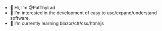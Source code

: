 - 👋 Hi, I’m @PatThyLad
- 👀 I’m interested in the development of easy to use/expand/understand software.
- 🌱 I’m currently learning blazor/c#/css/html/js
